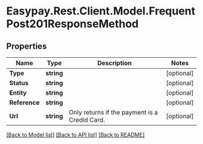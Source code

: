 # Easypay.Rest.Client.Model.FrequentPost201ResponseMethod

## Properties

Name | Type | Description | Notes
------------ | ------------- | ------------- | -------------
**Type** | **string** |  | [optional] 
**Status** | **string** |  | [optional] 
**Entity** | **string** |  | [optional] 
**Reference** | **string** |  | [optional] 
**Url** | **string** | Only returns if the payment is a Credid Card. | [optional] 

[[Back to Model list]](../README.md#documentation-for-models) [[Back to API list]](../README.md#documentation-for-api-endpoints) [[Back to README]](../README.md)

